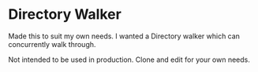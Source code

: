 # Directory Walker

Made this to suit my own needs. I wanted a Directory walker which can concurrently walk through.

Not intended to be used in production. Clone and edit for your own needs.